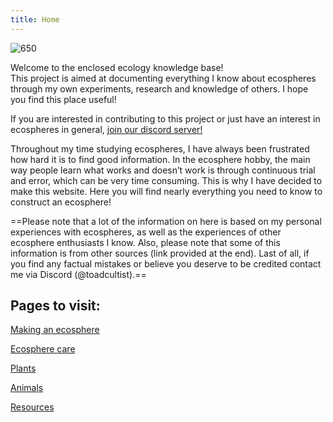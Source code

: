 ```yaml
---
title: Home
---
```

![650](5ae6a00e0a0b57f02c1f59c67024de70.jpg)

Welcome to the enclosed ecology knowledge base!  
This project is aimed at documenting everything I know about ecospheres through my own experiments, research and knowledge of others. I hope you find this place useful!  

If you are interested in contributing to this project or just have an interest in ecospheres in general, [join our discord server!](https://discord.gg/VUkMhjbcDV)

Throughout my time studying ecospheres, I have always been frustrated how hard it is to find good information. In the ecosphere hobby, the main way people learn what works and doesn’t work is through continuous trial and error, which can be very time consuming. This is why I have decided to make this website. Here you will find nearly everything you need to know to construct an ecosphere!

==Please note that a lot of the information on here is based on my personal experiences with ecospheres, as well as the experiences of other ecosphere enthusiasts I know. Also, please note that some of this information is from other sources (link provided at the end). Last of all, if you find any factual mistakes or believe you deserve to be credited contact me via Discord (@toadcultist).==

## Pages to visit:

[Making an ecosphere](Making%20an%20ecosphere.md)

[Ecosphere care](Ecosphere%20care.md)

[Plants](Organisms/Plants.md)

[Animals](Organisms/Animals.md)

[Resources](Resources.md)